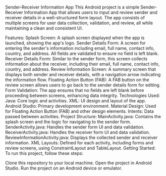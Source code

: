 Sender-Receiver Information App
This Android project is a simple Sender-Receiver Information App that allows users to input and review sender and receiver details in a well-structured form layout. The app consists of multiple screens for user data collection, validation, and review, all while maintaining a clean and consistent UI.

Features:
Splash Screen: A splash screen displayed when the app is launched, showing the app's logo.
Sender Details Form: A screen for entering the sender's information including email, full name, contact info, country, and address. All fields are validated to ensure no field is left blank.
Receiver Details Form: Similar to the sender form, this screen collects information about the receiver, including their email, full name, contact info, country, and address.
Review Information Screen: A summary screen that displays both sender and receiver details, with a navigation arrow indicating the information flow.
Floating Action Button (FAB): A FAB button on the review screen allows users to go back to the sender details form for editing.
Form Validation: The app ensures that no fields are left blank before proceeding between screens, enhancing data integrity.
Technologies Used:
Java: Core logic and activities.
XML: UI design and layout of the app.
Android Studio: Primary development environment.
Material Design: Used for Floating Action Button (FAB) and other design elements.
Intents: Data passed between activities.
Project Structure:
MainActivity.java: Contains the splash screen and the logic for navigating to the sender form.
SenderActivity.java: Handles the sender form UI and data validation.
ReceiverActivity.java: Handles the receiver form UI and data validation.
ReviewInformationActivity.java: Displays the collected sender and receiver information.
XML Layouts: Defined for each activity, including forms and review screens, using ConstraintLayout and TableLayout.
Getting Started:
To run this project, follow these steps:

Clone this repository to your local machine.
Open the project in Android Studio.
Run the project on an Android device or emulator.
